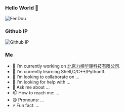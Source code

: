 ### Hello World 👋
![FenDou](https://github-readme-stats.vercel.app/api?username=HeiYouHeiYouHei&show_icons=true&theme=radical&hide=contribs,prs)

### Github IP
![Github IP](https://tool.lu/netcard/)

### Me
- 🔭 I’m currently working on [北京力控华康科技有限公司](http://www.huacon.com.cn/).
- 🌱 I’m currently learning Shell,C/C++/Python3.
- 👯 I’m looking to collaborate on ...
- 🤔 I’m looking for help with ...
- 💬 Ask me about ...
- 📫 How to reach me: ...
- 😄 Pronouns: ...
- ⚡ Fun fact: ...
